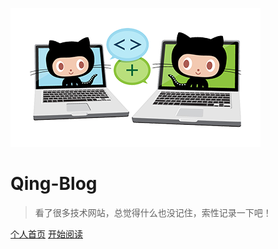 <!-- COVER.md（封面） -->
[![logo](./images/icon.png)](https://github.com/liqingwang/qing-blog)

# Qing-Blog

> 看了很多技术网站，总觉得什么也没记住，索性记录一下吧！

[个人首页](https://liqingwang.github.io)
[开始阅读](README.md)
